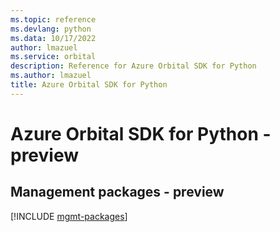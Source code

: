 ```yaml
---
ms.topic: reference
ms.devlang: python
ms.data: 10/17/2022
author: lmazuel
ms.service: orbital
description: Reference for Azure Orbital SDK for Python
ms.author: lmazuel
title: Azure Orbital SDK for Python
---
```

# Azure Orbital SDK for Python - preview

## Management packages - preview
[!INCLUDE [mgmt-packages](orbital-mgmt-index.md)]